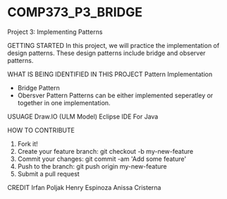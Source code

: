 # COMP373_P3_BRIDGE

Project 3: Implementing Patterns 

GETTING STARTED 
In this project, we will practice the implementation of design patterns. These design patterns include bridge and observer patterns. 

WHAT IS BEING IDENTIFIED IN THIS PROJECT 
Pattern Implementation 
 - Bridge Pattern 
 - Obersver Pattern
  Patterns can be either implemented seperatley or together in one implementation. 

USUAGE 
Draw.IO (ULM Model)
Eclipse IDE For Java 

HOW TO CONTRIBUTE 
1. Fork it!
2. Create your feature branch: git checkout -b my-new-feature
3. Commit your changes: git commit -am 'Add some feature'
4. Push to the branch: git push origin my-new-feature
5. Submit a pull request

CREDIT
Irfan Poljak
Henry Espinoza
Anissa Cristerna 

